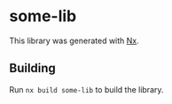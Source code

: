 # some-lib

This library was generated with [Nx](https://nx.dev).

## Building

Run `nx build some-lib` to build the library.
